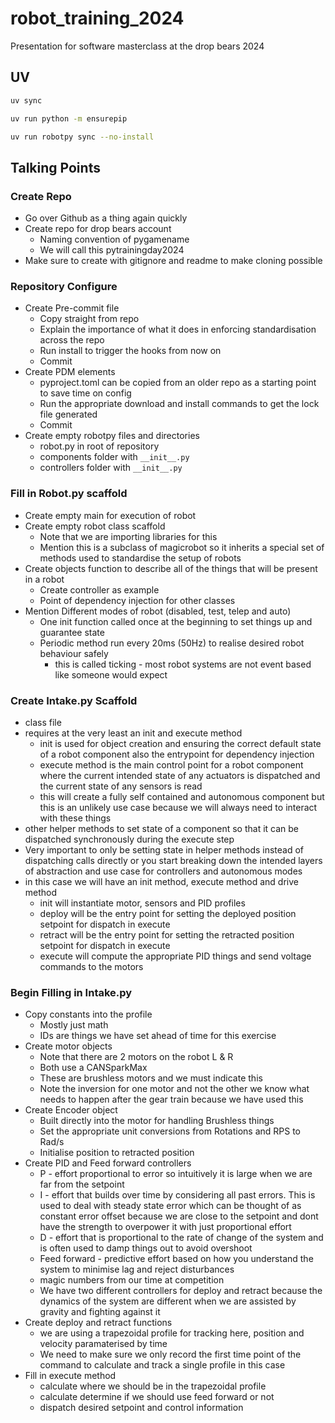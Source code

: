 # robot_training_2024
Presentation for software masterclass at the drop bears 2024

## UV

```bash
uv sync
```

```bash
uv run python -m ensurepip
```

```bash
uv run robotpy sync --no-install
```

## Talking Points

### Create Repo

- Go over Github as a thing again quickly
- Create repo for drop bears account
  - Naming convention of pygamename
  - We will call this pytrainingday2024
- Make sure to create with gitignore and readme to make cloning possible

### Repository Configure

- Create Pre-commit file
  - Copy straight from repo
  - Explain the importance of what it does in enforcing standardisation across the repo
  - Run install to trigger the hooks from now on
  - Commit
- Create PDM elements
  - pyproject.toml can be copied from an older repo as a starting point to save time on config
  - Run the appropriate download and install commands to get the lock file generated
  - Commit
- Create empty robotpy files and directories
  - robot.py in root of repository
  - components folder with `__init__.py`
  - controllers folder with `__init__.py`

### Fill in Robot.py scaffold

- Create empty main for execution of robot
- Create empty robot class scaffold
  - Note that we are importing libraries for this
  - Mention this is a subclass of magicrobot so it inherits a special set of methods used to standardise the setup of robots
- Create objects function to describe all of the things that will be present in a robot
  - Create controller as example
  - Point of dependency injection for other classes
- Mention Different modes of robot (disabled, test, telep and auto)
  - One init function called once at the beginning to set things up and guarantee state
  - Periodic method run every 20ms (50Hz) to realise desired robot behaviour safely
    - this is called ticking - most robot systems are not event based like someone would expect

### Create Intake.py Scaffold

- class file
- requires at the very least an init and execute method
  - init is used for object creation and ensuring the correct default state of a robot component also the entrypoint for dependency injection
  - execute method is the main control point for a robot component where the current intended state of any actuators is dispatched and the current state of any sensors is read
  - this will create a fully self contained and autonomous component but this is an unlikely use case because we will always need to interact with these things
- other helper methods to set state of a component so that it can be dispatched synchronously during the execute step
- Very important to only be setting state in helper methods instead of dispatching calls directly or you start breaking down the intended layers of abstraction and use case for controllers and autonomous modes
- in this case we will have an init method, execute method and drive method
  - init will instantiate motor, sensors and PID profiles
  - deploy will be the entry point for setting the deployed position setpoint for dispatch in execute
  - retract will be the entry point for setting the retracted position setpoint for dispatch in execute
  - execute will compute the appropriate PID things and send voltage commands to the motors

### Begin Filling in Intake.py

- Copy constants into the profile
  - Mostly just math
  - IDs are things we have set ahead of time for this exercise
- Create motor objects
  - Note that there are 2 motors on the robot L & R
  - Both use a CANSparkMax
  - These are brushless motors and we must indicate this
  - Note the inversion for one motor and not the other we know what needs to happen after the gear train because we have used this
- Create Encoder object
  - Built directly into the motor for handling Brushless things
  - Set the appropriate unit conversions from Rotations and RPS to Rad/s
  - Initialise position to retracted position
- Create PID and Feed forward controllers
  - P - effort proportional to error so intuitively it is large when we are far from the setpoint
  - I - effort that builds over time by considering all past errors. This is used to deal with steady state error which can be thought of as constant error offset because we are close to the setpoint and dont have the strength to overpower it with just proportional effort
  - D - effort that is proportional to the rate of change of the system and is often used to damp things out to avoid overshoot
  - Feed forward - predictive effort based on how you understand the system to minimise lag and reject disturbances
  - magic numbers from our time at competition
  - We have two different controllers for deploy and retract because the dynamics of the system are different when we are assisted by gravity and fighting against it
- Create deploy and retract functions
  - we are using a trapezoidal profile for tracking here, position and velocity paramaterised by time
  - We need to make sure we only record the first time point of the command to calculate and track a single profile in this case
- Fill in execute method
  - calculate where we should be in the trapezoidal profile
  - calculate determine if we should use feed forward or not
  - dispatch desired setpoint and control information

